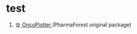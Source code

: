 # test
1. <a href="https://github.com/PharmaForest/OncoPlotter">
     <img src="https://github.com/Morioka-Yutaka/test/blob/main/odstable_layoutshowcase.png" alt="GitHub" width="16" style="vertical-align: middle;"/> OncoPlotter
   </a> (PharmaForest original package)
